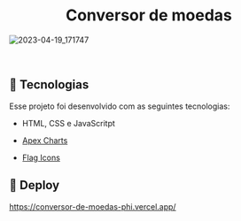 <h1 align="center"> Conversor de moedas </h1>

![2023-04-19_171747](https://user-images.githubusercontent.com/103325619/233200993-66d58c67-7a6e-49ca-b281-896f32420546.png)

<br>

## 🚀 Tecnologias

Esse projeto foi desenvolvido com as seguintes tecnologias:

- HTML, CSS e JavaScritpt

<!-- graficos -->

- [Apex Charts](https://apexcharts.com/)
<!-- icones -->
- [Flag Icons](https://github.com/lipis/flag-icons)

## 🔖 Deploy

https://conversor-de-moedas-phi.vercel.app/
